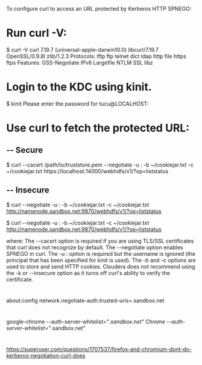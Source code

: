 To configure curl to access an URL protected by Kerberos HTTP SPNEGO:

# Run curl -V:
$ curl -V
curl 7.19.7 (universal-apple-darwin10.0) libcurl/7.19.7 OpenSSL/0.9.8l
zlib/1.2.3
Protocols: tftp ftp telnet dict ldap http file https ftps
Features: GSS-Negotiate IPv6 Largefile NTLM SSL libz

# Login to the KDC using kinit.
$ kinit
Please enter the password for tucu@LOCALHOST:

# Use curl to fetch the protected URL:
## -- Secure
$ curl --cacert /path/to/truststore.pem --negotiate -u : -b ~/cookiejar.txt -c ~/cookiejar.txt https://localhost:14000/webhdfs/v1/?op=liststatus

## -- Insecure
$ curl --negotiate -u : -b ~/cookiejar.txt -c ~/cookiejar.txt http://namenode.sandbox.net:9870/webhdfs/v1/?op=liststatus

$ curl --negotiate -u : -b ~/cookiejar.txt -c ~/cookiejar.txt http://namenode.sandbox.net:9870/webhdfs/v1/?op=liststatus


where:
The --cacert option is required if you are using TLS/SSL certificates that curl does not recognize by default.
The --negotiate option enables SPNEGO in curl.
The -u : option is required but the username is ignored (the principal that has been specified for kinit is used).
The -b and -c options are used to store and send HTTP cookies.
Cloudera does not recommend using the -k or --insecure option as it turns off curl's ability to verify the certificate.

#
#
#
about:config
network.negotiate-auth.trusted-uris=.sandbox.net

#
#
google-chrome --auth-server-whitelist="*.sandbox.net"
Chrome --auth-server-whitelist="*.sandbox.net"

#
#
#

https://superuser.com/questions/1707537/firefox-and-chromium-dont-do-kerberos-negotiation-curl-does
